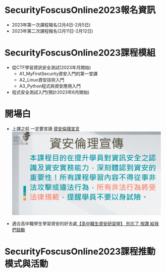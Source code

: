 # SecurityFoscusOnline2023報名資訊
- 2023年第一次課程報名(2月4日-2月5日)
- 2023年第二次課程報名(2月11日-2月12日)

# SecurityFoscusOnline2023課程模組
- 從CTF學習資訊安全測試(2023年月開始)
  - A1_MyFirstSecurity資安入門的第一堂課
  - A2_Linux資安技術入門
  - A3_Python程式與資安應用入門 
- 程式安全測試入門(預計2023年6月開始)

# 開場白
- 上課之前 一定要宣讀 [資安倫理宣言](資安宣言.gif)
![資安倫理宣言](資安宣言.gif)

- 適合高中職學生學習資安的好去處[【高中職生資安研習營】 別忘了 按讚 給我們鼓勵](https://zh-tw.facebook.com/pages/category/Community/高中職生資安研習營-455550404836569/)

# SecurityFoscusOnline2023課程推動模式與活動
